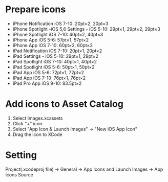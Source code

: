 # Prepare icons

* iPhone Notification iOS 7-10: 20pt×2, 20pt×3
* iPhone Spotlight -iOS 5,6 Settings - iOS 5-10: 29pt×1, 29pt×2, 29pt×3
* iPhone Spotlight iOS 7-10: 40pt×2, 40pt×3
* iPhone App iOS 5-6: 57pt×1, 57pt×2
* iPhone App iOS 7-10: 60pt×2, 60pt×3
* iPad Notification iOS 7-10: 20pt×1, 20pt×2
* iPad Settings - iOS 5-10: 29pt×1, 29pt×2
* iPad Spotlight iOS 7-10: 40pt×1, 40pt×2
* iPad Spotlight iOS 5-6: 50pt×1, 50pt×2
* iPad App iOS 5-6: 72pt×1, 72pt×2
* iPad App iOS 7-10: 76pt×1, 76pt×2
* iPad Pro App iOS 9-10: 83.5pt×2

# Add icons to Asset Catalog

1. Select Images.xcassets
2. Click "+" icon
3. Select "App Icon & Launch Images" -> "New iOS App Icon"
4. Drag the icon to XCode

# Setting

Project(.xcodeproj file) -> General -> App Icons and Launch Images -> App Icons Source
